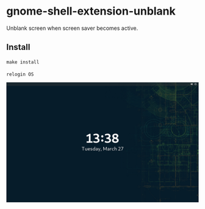 # gnome-shell-extension-unblank

Unblank screen when screen saver becomes active.

## Install

```
make install

relogin OS
```

![screenshot](/Screenshot.png)
